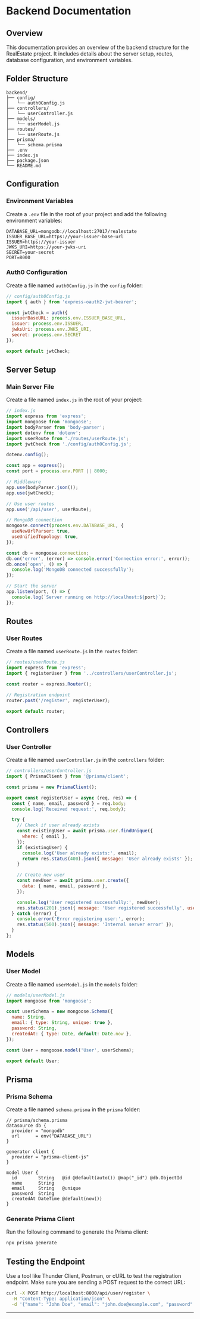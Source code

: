 
# Backend Documentation

## Overview

This documentation provides an overview of the backend structure for the RealEstate project. It includes details about the server setup, routes, database configuration, and environment variables.

## Folder Structure

```
backend/
├── config/
│   └── auth0Config.js
├── controllers/
│   └── userController.js
├── models/
│   └── userModel.js
├── routes/
│   └── userRoute.js
├── prisma/
│   └── schema.prisma
├── .env
├── index.js
├── package.json
└── README.md
```

## Configuration

### Environment Variables

Create a `.env` file in the root of your project and add the following environment variables:

```
DATABASE_URL=mongodb://localhost:27017/realestate
ISSUER_BASE_URL=https://your-issuer-base-url
ISSUER=https://your-issuer
JWKS_URI=https://your-jwks-uri
SECRET=your-secret
PORT=8000
```

### Auth0 Configuration

Create a file named `auth0Config.js` in the `config` folder:

```javascript
// config/auth0Config.js
import { auth } from 'express-oauth2-jwt-bearer';

const jwtCheck = auth({
  issuerBaseURL: process.env.ISSUER_BASE_URL,
  issuer: process.env.ISSUER,
  jwksUri: process.env.JWKS_URI,
  secret: process.env.SECRET
});

export default jwtCheck;
```

## Server Setup

### Main Server File

Create a file named `index.js` in the root of your project:

```javascript
// index.js
import express from 'express';
import mongoose from 'mongoose';
import bodyParser from 'body-parser';
import dotenv from 'dotenv';
import userRoute from './routes/userRoute.js';
import jwtCheck from './config/auth0Config.js';

dotenv.config();

const app = express();
const port = process.env.PORT || 8000;

// Middleware
app.use(bodyParser.json());
app.use(jwtCheck);

// Use user routes
app.use('/api/user', userRoute);

// MongoDB connection
mongoose.connect(process.env.DATABASE_URL, {
  useNewUrlParser: true,
  useUnifiedTopology: true,
});

const db = mongoose.connection;
db.on('error', (error) => console.error('Connection error:', error));
db.once('open', () => {
  console.log('MongoDB connected successfully');
});

// Start the server
app.listen(port, () => {
  console.log(`Server running on http://localhost:${port}`);
});
```

## Routes

### User Routes

Create a file named `userRoute.js` in the `routes` folder:

```javascript
// routes/userRoute.js
import express from 'express';
import { registerUser } from '../controllers/userController.js';

const router = express.Router();

// Registration endpoint
router.post('/register', registerUser);

export default router;
```

## Controllers

### User Controller

Create a file named `userController.js` in the `controllers` folder:

```javascript
// controllers/userController.js
import { PrismaClient } from '@prisma/client';

const prisma = new PrismaClient();

export const registerUser = async (req, res) => {
  const { name, email, password } = req.body;
  console.log('Received request:', req.body);

  try {
    // Check if user already exists
    const existingUser = await prisma.user.findUnique({
      where: { email },
    });
    if (existingUser) {
      console.log('User already exists:', email);
      return res.status(400).json({ message: 'User already exists' });
    }

    // Create new user
    const newUser = await prisma.user.create({
      data: { name, email, password },
    });

    console.log('User registered successfully:', newUser);
    res.status(201).json({ message: 'User registered successfully', user: newUser });
  } catch (error) {
    console.error('Error registering user:', error);
    res.status(500).json({ message: 'Internal server error' });
  }
};
```

## Models

### User Model

Create a file named `userModel.js` in the `models` folder:

```javascript
// models/userModel.js
import mongoose from 'mongoose';

const userSchema = new mongoose.Schema({
  name: String,
  email: { type: String, unique: true },
  password: String,
  createdAt: { type: Date, default: Date.now },
});

const User = mongoose.model('User', userSchema);

export default User;
```

## Prisma

### Prisma Schema

Create a file named `schema.prisma` in the `prisma` folder:

```prisma
// prisma/schema.prisma
datasource db {
  provider = "mongodb"
  url      = env("DATABASE_URL")
}

generator client {
  provider = "prisma-client-js"
}

model User {
  id        String   @id @default(auto()) @map("_id") @db.ObjectId
  name      String
  email     String   @unique
  password  String
  createdAt DateTime @default(now())
}
```

### Generate Prisma Client

Run the following command to generate the Prisma client:

```sh
npx prisma generate
```

## Testing the Endpoint

Use a tool like Thunder Client, Postman, or cURL to test the registration endpoint. Make sure you are sending a POST request to the correct URL:

```sh
curl -X POST http://localhost:8000/api/user/register \
  -H "Content-Type: application/json" \
  -d '{"name": "John Doe", "email": "john.doe@example.com", "password": "password123"}'
```

---
